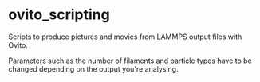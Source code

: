 # ovito_scripting

Scripts to produce pictures and movies from LAMMPS output files with Ovito.

Parameters such as the number of filaments and particle types have to be changed depending on the output you're analysing.